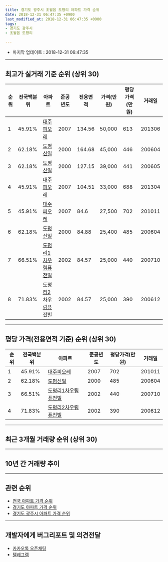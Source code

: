 ```yaml
---
title: 경기도 광주시 초월읍 도평리 아파트 가격 순위
date: 2018-12-31 06:47:35 +0900
last_modified_at: 2018-12-31 06:47:35 +0900
tags:
- 경기도 광주시
- 초월읍 도평리

---
```


* 마지막 업데이트 : 2018-12-31 06:47:35

---

## 최고가 실거래 기준 순위 (상위 30)


|순위|전국백분위|아파트|준공년도|전용면적|가격(만원)|평당가격(만원)|거래일|
|---|---|---|---|---|---|---|---|
|1|45.91%|[대주피오레](https://search.naver.com/search.naver?query=%EA%B2%BD%EA%B8%B0%EB%8F%84+%EA%B4%91%EC%A3%BC%EC%8B%9C+%EC%B4%88%EC%9B%94%EC%9D%8D+%EB%8F%84%ED%8F%89%EB%A6%AC+%EB%8C%80%EC%A3%BC%ED%94%BC%EC%98%A4%EB%A0%88)|2007|134.56|50,000|613|201306|
|2|62.18%|[도평신일](https://search.naver.com/search.naver?query=%EA%B2%BD%EA%B8%B0%EB%8F%84+%EA%B4%91%EC%A3%BC%EC%8B%9C+%EC%B4%88%EC%9B%94%EC%9D%8D+%EB%8F%84%ED%8F%89%EB%A6%AC+%EB%8F%84%ED%8F%89%EC%8B%A0%EC%9D%BC)|2000|164.68|45,000|446|200604|
|3|62.18%|[도평신일](https://search.naver.com/search.naver?query=%EA%B2%BD%EA%B8%B0%EB%8F%84+%EA%B4%91%EC%A3%BC%EC%8B%9C+%EC%B4%88%EC%9B%94%EC%9D%8D+%EB%8F%84%ED%8F%89%EB%A6%AC+%EB%8F%84%ED%8F%89%EC%8B%A0%EC%9D%BC)|2000|127.15|39,000|441|200605|
|4|45.91%|[대주피오레](https://search.naver.com/search.naver?query=%EA%B2%BD%EA%B8%B0%EB%8F%84+%EA%B4%91%EC%A3%BC%EC%8B%9C+%EC%B4%88%EC%9B%94%EC%9D%8D+%EB%8F%84%ED%8F%89%EB%A6%AC+%EB%8C%80%EC%A3%BC%ED%94%BC%EC%98%A4%EB%A0%88)|2007|104.51|33,000|688|201304|
|5|45.91%|[대주피오레](https://search.naver.com/search.naver?query=%EA%B2%BD%EA%B8%B0%EB%8F%84+%EA%B4%91%EC%A3%BC%EC%8B%9C+%EC%B4%88%EC%9B%94%EC%9D%8D+%EB%8F%84%ED%8F%89%EB%A6%AC+%EB%8C%80%EC%A3%BC%ED%94%BC%EC%98%A4%EB%A0%88)|2007|84.6|27,500|702|201011|
|6|62.18%|[도평신일](https://search.naver.com/search.naver?query=%EA%B2%BD%EA%B8%B0%EB%8F%84+%EA%B4%91%EC%A3%BC%EC%8B%9C+%EC%B4%88%EC%9B%94%EC%9D%8D+%EB%8F%84%ED%8F%89%EB%A6%AC+%EB%8F%84%ED%8F%89%EC%8B%A0%EC%9D%BC)|2000|84.88|25,400|485|200604|
|7|66.51%|[도평리1차우림퓨전빌](https://search.naver.com/search.naver?query=%EA%B2%BD%EA%B8%B0%EB%8F%84+%EA%B4%91%EC%A3%BC%EC%8B%9C+%EC%B4%88%EC%9B%94%EC%9D%8D+%EB%8F%84%ED%8F%89%EB%A6%AC+%EB%8F%84%ED%8F%89%EB%A6%AC1%EC%B0%A8%EC%9A%B0%EB%A6%BC%ED%93%A8%EC%A0%84%EB%B9%8C)|2002|84.57|25,000|440|200710|
|8|71.83%|[도평리2차우림퓨전빌](https://search.naver.com/search.naver?query=%EA%B2%BD%EA%B8%B0%EB%8F%84+%EA%B4%91%EC%A3%BC%EC%8B%9C+%EC%B4%88%EC%9B%94%EC%9D%8D+%EB%8F%84%ED%8F%89%EB%A6%AC+%EB%8F%84%ED%8F%89%EB%A6%AC2%EC%B0%A8%EC%9A%B0%EB%A6%BC%ED%93%A8%EC%A0%84%EB%B9%8C)|2002|84.57|25,000|390|200612|


---

## 평당 가격(전용면적 기준) 순위 (상위 30)


|순위|전국백분위|아파트|준공년도|평당가격(만원)|거래일|
|---|---|---|---|---|---|
|1|45.91%|[대주피오레](https://search.naver.com/search.naver?query=%EA%B2%BD%EA%B8%B0%EB%8F%84+%EA%B4%91%EC%A3%BC%EC%8B%9C+%EC%B4%88%EC%9B%94%EC%9D%8D+%EB%8F%84%ED%8F%89%EB%A6%AC+%EB%8C%80%EC%A3%BC%ED%94%BC%EC%98%A4%EB%A0%88)|2007|702|201011|
|2|62.18%|[도평신일](https://search.naver.com/search.naver?query=%EA%B2%BD%EA%B8%B0%EB%8F%84+%EA%B4%91%EC%A3%BC%EC%8B%9C+%EC%B4%88%EC%9B%94%EC%9D%8D+%EB%8F%84%ED%8F%89%EB%A6%AC+%EB%8F%84%ED%8F%89%EC%8B%A0%EC%9D%BC)|2000|485|200604|
|3|66.51%|[도평리1차우림퓨전빌](https://search.naver.com/search.naver?query=%EA%B2%BD%EA%B8%B0%EB%8F%84+%EA%B4%91%EC%A3%BC%EC%8B%9C+%EC%B4%88%EC%9B%94%EC%9D%8D+%EB%8F%84%ED%8F%89%EB%A6%AC+%EB%8F%84%ED%8F%89%EB%A6%AC1%EC%B0%A8%EC%9A%B0%EB%A6%BC%ED%93%A8%EC%A0%84%EB%B9%8C)|2002|440|200710|
|4|71.83%|[도평리2차우림퓨전빌](https://search.naver.com/search.naver?query=%EA%B2%BD%EA%B8%B0%EB%8F%84+%EA%B4%91%EC%A3%BC%EC%8B%9C+%EC%B4%88%EC%9B%94%EC%9D%8D+%EB%8F%84%ED%8F%89%EB%A6%AC+%EB%8F%84%ED%8F%89%EB%A6%AC2%EC%B0%A8%EC%9A%B0%EB%A6%BC%ED%93%A8%EC%A0%84%EB%B9%8C)|2002|390|200612|


---

## 최근 3개월 거래량 순위 (상위 30)


<div style="width:100%;">
    <canvas id="deal_count_ranking" height="250"></canvas>
</div>


<script>
new Chart(document.getElementById("deal_count_ranking"), {
    type: 'horizontalBar',
    data: {
        labels: ['도평신일', '도평리1차우림퓨전빌', '도평리2차우림퓨전빌', '대주피오레'],
        datasets: [{
            label: '실거래 수',
            data: [5, 5, 4, 1],
            borderColor: "rgba(255, 0, 128, 1)",
            backgroundColor: "rgba(255, 0, 128, 0.5)",
            fill: false,
        }]
    },
    options: {
        responsive: true,
        title: {
            display: true,
            text: '최근 3개월 거래량 순위'
        },
        tooltips: {
            mode: 'index',
            intersect: false,
            callbacks: {
                title: function(tooltipItems, data) {
                    return "실거래 수:";
                },
                label: function(tooltipItem, data) {
                    return data.labels[tooltipItem.index] + ": " + tooltipItem.xLabel;
                }
            }
        },
        hover: {
            mode: 'nearest',
            intersect: true
        },
        scales: {
            xAxes: [{
                display: true,
                scaleLabel: {
                    display: true,
                    labelString: '실거래 수'
                },
                ticks: {
                    suggestedMin: 0,
                }
            }],
            yAxes: [{
                display: true,
                ticks: {
                    autoSkip: false,
                    callback: function(value, index, values) {
                        if (value.length > 15)
                            return value.substr(0, 13) + "...";
                        else
                            return value;
                    }
                },
                scaleLabel: {
                    display: false,
                }
            }]
        }
    }
});

</script>


---

## 10년 간 거래량 추이


<div style="width:100%;">
    <canvas id="deal_progress" height="250"></canvas>
</div>

<script>
new Chart(document.getElementById("deal_progress"), {
    type: 'line',
    data: {
        labels: ['200812','200901','200902','200903','200904','200905','200906','200907','200908','200909','200910','200911','200912','201001','201002','201003','201004','201005','201006','201007','201008','201009','201010','201011','201012','201101','201102','201103','201104','201105','201106','201107','201108','201109','201110','201111','201112','201201','201202','201203','201204','201205','201206','201207','201208','201209','201210','201211','201212','201301','201302','201303','201304','201305','201306','201307','201308','201309','201310','201311','201312','201401','201402','201403','201404','201405','201406','201407','201408','201409','201410','201411','201412','201501','201502','201503','201504','201505','201506','201507','201508','201509','201510','201511','201512','201601','201602','201603','201604','201605','201606','201607','201608','201609','201610','201611','201612','201701','201702','201703','201704','201705','201706','201707','201708','201709','201710','201711','201712','201801','201802','201803','201804','201805','201806','201807','201808','201809','201810','201811','201812'],
        datasets: [{
            label: '실거래 수',
            pointRadius: 1,
            data: [0, 1, 4, 7, 11, 7, 13, 10, 10, 9, 4, 7, 3, 10, 6, 10, 0, 2, 5, 5, 5, 5, 3, 10, 3, 6, 10, 12, 9, 6, 8, 14, 9, 10, 5, 4, 8, 7, 8, 12, 9, 6, 3, 1, 4, 9, 5, 5, 3, 4, 2, 11, 11, 11, 11, 5, 3, 9, 9, 12, 7, 4, 20, 9, 11, 4, 6, 10, 10, 14, 14, 10, 7, 10, 16, 28, 20, 11, 15, 25, 7, 10, 19, 8, 7, 6, 1, 9, 11, 1, 6, 23, 9, 13, 12, 3, 6, 3, 7, 1, 2, 6, 17, 7, 2, 9, 8, 2, 1, 1, 10, 5, 8, 5, 7, 1, 4, 11, 6, 7, 2],
            borderColor: "rgba(255, 201, 14, 1)",
            backgroundColor: "rgba(255, 201, 14, 0.5)",
            fill: true,
        }]
    },
    options: {
        responsive: true,
        title: {
            display: true,
            text: '10년간 거래량 추이'
        },
        tooltips: {
            mode: 'index',
            intersect: false,
        },
        hover: {
            mode: 'nearest',
            intersect: true
        },
        scales: {
            xAxes: [{
                display: true,
                scaleLabel: {
                    display: true,
                    labelString: '년/월'
                }
            }],
            yAxes: [{
                display: true,
                ticks: {
                    suggestedMin: 0,
                },
                scaleLabel: {
                    display: true,
                    labelString: '실거래 수'
                }
            }]
        }
    }
});

</script>


---

## 관련 순위

- [전국 아파트 가격 순위](https://inasie.github.io/apt-ranking/전국)
- [경기도 아파트 가격 순위](https://inasie.github.io/apt-ranking/경기도)
- [경기도 광주시 아파트 가격 순위](https://inasie.github.io/apt-ranking/경기도-광주시)


---

## 개발자에게 버그리포트 및 의견전달

- [카카오톡 오픈채팅](https://open.kakao.com/o/gLJUAP4)
- [텔레그램](https://t.me/inasie)

